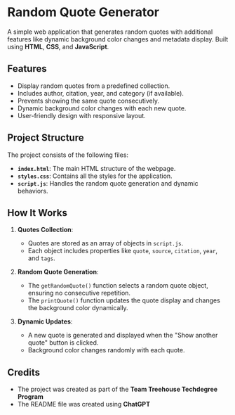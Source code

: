 # Random Quote Generator

A simple web application that generates random quotes with additional features like dynamic background color changes and metadata display. Built using **HTML**, **CSS**, and **JavaScript**.

## Features

- Display random quotes from a predefined collection.
- Includes author, citation, year, and category (if available).
- Prevents showing the same quote consecutively.
- Dynamic background color changes with each new quote.
- User-friendly design with responsive layout.

## Project Structure

The project consists of the following files:

- **`index.html`**: The main HTML structure of the webpage.
- **`styles.css`**: Contains all the styles for the application.
- **`script.js`**: Handles the random quote generation and dynamic behaviors.

## How It Works

1. **Quotes Collection**: 
   - Quotes are stored as an array of objects in `script.js`.
   - Each object includes properties like `quote`, `source`, `citation`, `year`, and `tags`.

2. **Random Quote Generation**:
   - The `getRandomQuote()` function selects a random quote object, ensuring no consecutive repetition.
   - The `printQuote()` function updates the quote display and changes the background color dynamically.

3. **Dynamic Updates**:
   - A new quote is generated and displayed when the "Show another quote" button is clicked.
   - Background color changes randomly with each quote.

## Credits
- The project was created as part of the **Team Treehouse Techdegree Program**
- The README file was created using **ChatGPT**
